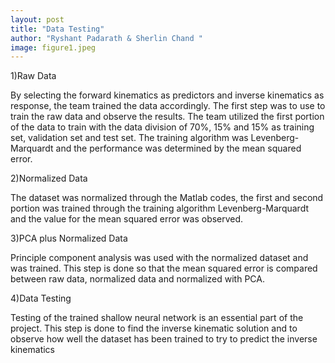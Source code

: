 ```yaml
---
layout: post
title: "Data Testing"
author: "Ryshant Padarath & Sherlin Chand "
image: figure1.jpeg
---
```


1)Raw Data 

By selecting the forward kinematics as predictors and inverse kinematics as response, the team trained the data accordingly. 
The first step was to use to train the raw data and observe the results. The team utilized the first portion of the data to train with the data division of 70%, 15% and 15% as training set, validation set and test set. The training algorithm was Levenberg-Marquardt and the performance was determined by the mean squared error. 

2)Normalized Data

The dataset was normalized through the Matlab codes, the first and second portion was trained through the training algorithm Levenberg-Marquardt and the value for the mean squared error was observed.

3)PCA plus Normalized Data

Principle component analysis was used with the normalized dataset and was trained. This step is done so that the mean squared error is compared between raw data, normalized data and normalized with PCA. 

4)Data Testing 

Testing of the trained shallow neural network is an essential part of the project. This step is done to find the inverse kinematic solution and to observe how well the dataset has been trained to try to predict the inverse kinematics
